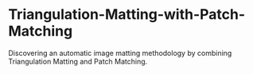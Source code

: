 # Triangulation-Matting-with-Patch-Matching
Discovering an automatic image matting methodology by combining Triangulation Matting and Patch Matching.
